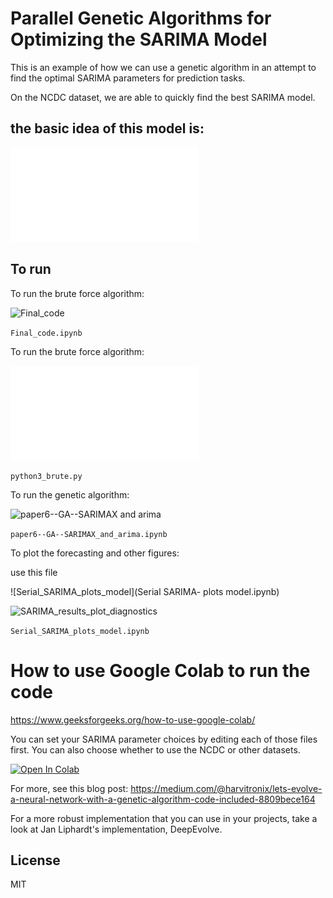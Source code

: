 # Parallel Genetic Algorithms for Optimizing the SARIMA Model

This is an example of how we can use a genetic algorithm in an attempt to find the optimal SARIMA parameters for prediction tasks. 

On the NCDC dataset, we are able to quickly find the best SARIMA model. 

## the basic idea of this model is:

![GA_ARIMA_Parallel2](GA_ARIMA_Parallel2.pdf)


## To run

To run the brute force algorithm:

![Final_code](Final_code.ipynb)

```Final_code.ipynb```

To run the brute force algorithm:

![python3 brute](python3_brute.py)

```python3_brute.py```

To run the genetic algorithm:

![paper6--GA--SARIMAX and arima](paper6--GA--SARIMAX_and_arima.ipynb)

```paper6--GA--SARIMAX_and_arima.ipynb```

 To plot the forecasting and other figures:
 
 use this file
 
  ![Serial_SARIMA_plots_model](Serial SARIMA- plots model.ipynb)
  
 ![SARIMA_results_plot_diagnostics](SARIMA_results_plot_diagnostics.png)
 
 
```Serial_SARIMA_plots_model.ipynb```

# How to use Google Colab to run the code

https://www.geeksforgeeks.org/how-to-use-google-colab/

You can set your SARIMA parameter choices by editing each of those files first. You can also choose whether to use the NCDC or other datasets. 

[![Open In Colab](https://colab.research.google.com/assets/colab-badge.svg)](https://github.com/ibrahim85/Genetic-Alg-and-SARIMA/blob/master/Genetic%20Alg%20and%20SARIMA/Serial%20SARIMA-%20plots%20model.ipynb)

For more, see this blog post: https://medium.com/@harvitronix/lets-evolve-a-neural-network-with-a-genetic-algorithm-code-included-8809bece164

For a more robust implementation that you can use in your projects, take a look at Jan Liphardt's implementation, DeepEvolve.

## License

MIT


